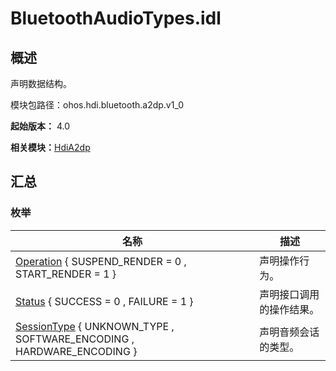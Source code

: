 # BluetoothAudioTypes.idl


## 概述

声明数据结构。

模块包路径：ohos.hdi.bluetooth.a2dp.v1_0

**起始版本：** 4.0

**相关模块：**[HdiA2dp](_hdi_a2dp.md)


## 汇总


### 枚举

| 名称 | 描述 | 
| -------- | -------- |
| [Operation](_hdi_a2dp.md#operation) { SUSPEND_RENDER = 0 , START_RENDER = 1 } | 声明操作行为。 | 
| [Status](_hdi_a2dp.md#status) { SUCCESS = 0 , FAILURE = 1 } | 声明接口调用的操作结果。 | 
| [SessionType](_hdi_a2dp.md#sessiontype) { UNKNOWN_TYPE , SOFTWARE_ENCODING , HARDWARE_ENCODING } | 声明音频会话的类型。 | 

